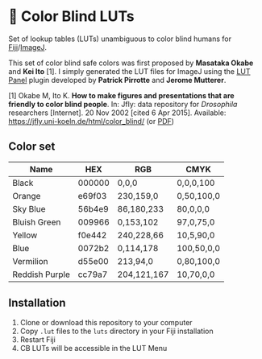 # :rainbow: Color Blind LUTs

Set of lookup tables (LUTs) unambiguous to color blind humans for [Fiji](https://fiji.sc/)/[ImageJ](https://imagej.github.io/).

This set of color blind safe colors was first proposed by **Masataka Okabe** and **Kei Ito** [1].
I simply generated the LUT files for ImageJ using the [LUT Panel](http://rsb.info.nih.gov/ij/plugins/lut-panel.html) plugin developed by **Patrick Pirrotte** and **Jerome Mutterer**.

[1] Okabe M, Ito K. **How to make figures and presentations that are friendly to color blind people**. In: Jfly: data repository for *Drosophila* researchers [Internet]. 20 Nov 2002 [cited 6 Apr 2015]. Available: https://jfly.uni-koeln.de/html/color_blind/ (or [PDF](https://jfly.uni-koeln.de/html/manuals/pdf/color_blind.pdf))

## Color set

| Name           | HEX    | RGB         | CMYK       |
| -------------- | ------ | ----------- | ---------- |
| Black          | 000000 | 0,0,0       | 0,0,0,100  |
| Orange         | e69f03 | 230,159,0   | 0,50,100,0 |
| Sky Blue       | 56b4e9 | 86,180,233  | 80,0,0,0   |
| Bluish Green   | 009966 | 0,153,102   | 97,0,75,0  |
| Yellow         | f0e442 | 240,228,66  | 10,5,90,0  |
| Blue           | 0072b2 | 0,114,178   | 100,50,0,0 |
| Vermilion      | d55e00 | 213,94,0    | 0,80,100,0 |
| Reddish Purple | cc79a7 | 204,121,167 | 10,70,0,0  |

## Installation

1. Clone or download this repository to your computer
2. Copy `.lut` files to the `luts` directory in your Fiji installation
3. Restart Fiji
4. CB LUTs will be accessible in the LUT Menu

